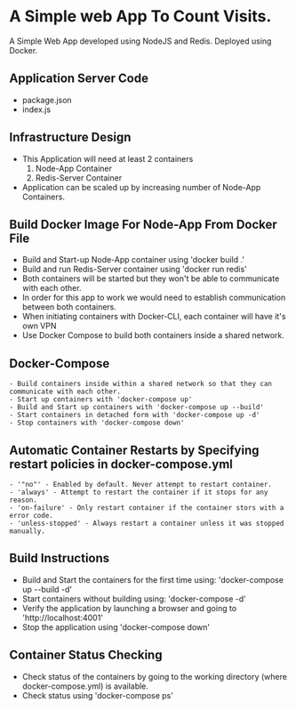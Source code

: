 # A Simple web App To Count Visits. 
A Simple Web App developed using NodeJS and Redis. Deployed using Docker.

## Application Server Code
- package.json
- index.js

## Infrastructure Design
- This Application will need at least 2 containers
    1. Node-App Container
    2. Redis-Server Container
- Application can be scaled up by increasing number of Node-App Containers.

## Build Docker Image For Node-App From Docker File
 - Build and Start-up Node-App container using 'docker build .'
 - Build and run Redis-Server container using 'docker run redis'
 - Both containers will be started but they won't be able to communicate with each other.
 - In order for this app to work we would need to establish communication between both containers.
 - When initiating containers with Docker-CLI, each container will have it's own VPN
 - Use Docker Compose to build both containers inside a shared network.

## Docker-Compose
    - Build containers inside within a shared network so that they can communicate with each other.
    - Start up containers with 'docker-compose up'
    - Build and Start up containers with 'docker-compose up --build'
    - Start containers in detached form with 'docker-compose up -d'
    - Stop containers with 'docker-compose down'

## Automatic Container Restarts by Specifying restart policies in docker-compose.yml
    - '"no"' - Enabled by default. Never attempt to restart container.
    - 'always' - Attempt to restart the container if it stops for any reason.
    - 'on-failure' - Only restart container if the container stors with a error code.
    - 'unless-stopped' - Always restart a container unless it was stopped manually.

## Build Instructions
- Build and Start the containers for the first time using: 'docker-compose up --build -d'
- Start containers without building using: 'docker-compose -d'
- Verify the application by launching a browser and going to 'http://localhost:4001'
- Stop the application using 'docker-compose down'

## Container Status Checking
- Check status of the containers by going to the working directory (where docker-compose.yml) is available.
- Check status using 'docker-compose ps'
